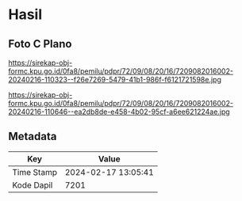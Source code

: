 # Hasil

## Foto C Plano

https://sirekap-obj-formc.kpu.go.id/0fa8/pemilu/pdpr/72/09/08/20/16/7209082016002-20240216-110323--f26e7269-5479-41b1-986f-f6121721598e.jpg

https://sirekap-obj-formc.kpu.go.id/0fa8/pemilu/pdpr/72/09/08/20/16/7209082016002-20240216-110646--ea2db8de-e458-4b02-95cf-a6ee621224ae.jpg


## Metadata

| Key        | Value               |
| ---------- | ------------------- |
| Time Stamp | 2024-02-17 13:05:41 |
| Kode Dapil | 7201                |



